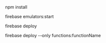 npm install

firebase emulators:start

firebase deploy

firebase deploy --only functions:functionName